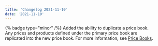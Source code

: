 ```yaml
---
title: 'Changelog 2021-11-10'
date: '2021-11-10'
---
```

{% badge type="minor" /%} Added the ability to duplicate a price book. Any prices and products defined under the primary price book are replicated into the new price book. For more information, see [Price Books](/docs/pxm/pricebooks/price-books).
